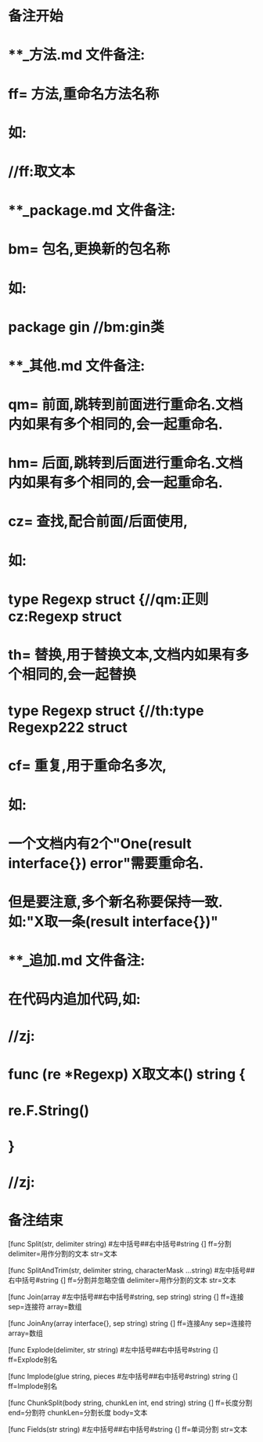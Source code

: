 # 备注开始
# **_方法.md 文件备注:
# ff= 方法,重命名方法名称
# 如:
# //ff:取文本

# **_package.md 文件备注:
# bm= 包名,更换新的包名称 
# 如: 
# package gin //bm:gin类

# **_其他.md 文件备注:
# qm= 前面,跳转到前面进行重命名.文档内如果有多个相同的,会一起重命名.
# hm= 后面,跳转到后面进行重命名.文档内如果有多个相同的,会一起重命名.
# cz= 查找,配合前面/后面使用,
# 如:
# type Regexp struct {//qm:正则 cz:Regexp struct
#
# th= 替换,用于替换文本,文档内如果有多个相同的,会一起替换
# type Regexp struct {//th:type Regexp222 struct
#
# cf= 重复,用于重命名多次,
# 如: 
# 一个文档内有2个"One(result interface{}) error"需要重命名.
# 但是要注意,多个新名称要保持一致. 如:"X取一条(result interface{})"

# **_追加.md 文件备注:
# 在代码内追加代码,如:
# //zj:
# func (re *Regexp) X取文本() string { 
#    re.F.String()
# }
# //zj:
# 备注结束

[func Split(str, delimiter string) #左中括号##右中括号#string {]
ff=分割
delimiter=用作分割的文本
str=文本

[func SplitAndTrim(str, delimiter string, characterMask ...string) #左中括号##右中括号#string {]
ff=分割并忽略空值
delimiter=用作分割的文本
str=文本

[func Join(array #左中括号##右中括号#string, sep string) string {]
ff=连接
sep=连接符
array=数组

[func JoinAny(array interface{}, sep string) string {]
ff=连接Any
sep=连接符
array=数组

[func Explode(delimiter, str string) #左中括号##右中括号#string {]
ff=Explode别名

[func Implode(glue string, pieces #左中括号##右中括号#string) string {]
ff=Implode别名

[func ChunkSplit(body string, chunkLen int, end string) string {]
ff=长度分割
end=分割符
chunkLen=分割长度
body=文本

[func Fields(str string) #左中括号##右中括号#string {]
ff=单词分割
str=文本
